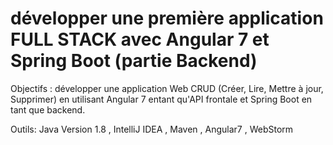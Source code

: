 # développer une première application FULL STACK avec Angular 7 et Spring Boot (partie Backend)


Objectifs : développer une application Web CRUD (Créer, Lire, Mettre à jour, Supprimer) en utilisant Angular 7 entant
qu'API frontale et Spring Boot en tant que backend.

Outils: Java Version 1.8 , 
IntelliJ IDEA , 
Maven ,
Angular7 ,
WebStorm

